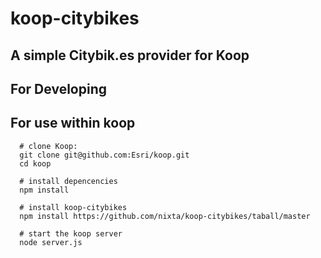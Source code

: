# koop-citybikes

## A simple Citybik.es provider for Koop

## For Developing

## For use within koop

  ```
    # clone Koop:
    git clone git@github.com:Esri/koop.git
    cd koop

    # install depencencies 
    npm install 

    # install koop-citybikes
    npm install https://github.com/nixta/koop-citybikes/taball/master

    # start the koop server
    node server.js 
  ```
